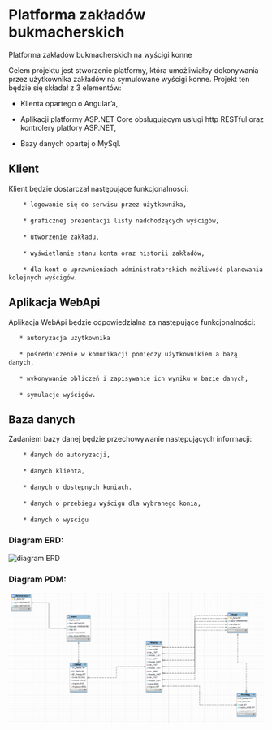 # Platforma zakładów bukmacherskich
Platforma zakładów bukmacherskich na wyścigi konne

Celem projektu jest stworzenie platformy, która umożliwiałby dokonywania przez użytkownika zakładów na symulowane wyścigi konne. Projekt ten będzie się składał z 3 elementów:

* Klienta opartego o Angular’a,

* Aplikacji platformy ASP.NET Core obsługującym usługi http RESTful oraz kontrolery platfory ASP.NET,

* Bazy danych opartej o MySql.

## Klient

Klient będzie dostarczał następujące funkcjonalności:

        * logowanie się do serwisu przez użytkownika,

        * graficznej prezentacji listy nadchodzących wyścigów,
        
        * utworzenie zakładu,

        * wyświetlanie stanu konta oraz historii zakładów,

        * dla kont o uprawnieniach administratorskich możliwość planowania kolejnych wyścigów.


## Aplikacja WebApi

Aplikacja WebApi będzie odpowiedzialna za następujące funkcjonalności:

       * autoryzacja użytkownika

       * pośredniczenie w komunikacji pomiędzy użytkownikiem a bazą danych,

       * wykonywanie obliczeń i zapisywanie ich wyniku w bazie danych,

       * symulacje wyścigów.

## Baza danych

Zadaniem bazy danej będzie przechowywanie następujących informacji:

        * danych do autoryzacji,

        * danych klienta,

        * danych o dostępnych koniach.

        * danych o przebiegu wyścigu dla wybranego konia,

        * danych o wyscigu
        
### Diagram ERD:

![diagram ERD](https://user-images.githubusercontent.com/65342377/120119428-ec15b480-c197-11eb-9557-8c6c6019faf8.png)

### Diagram PDM:

![Diagram ERD](https://raw.githubusercontent.com/gilotyna1808/TIU_Projekt/main/Diagram_ERD.png)
